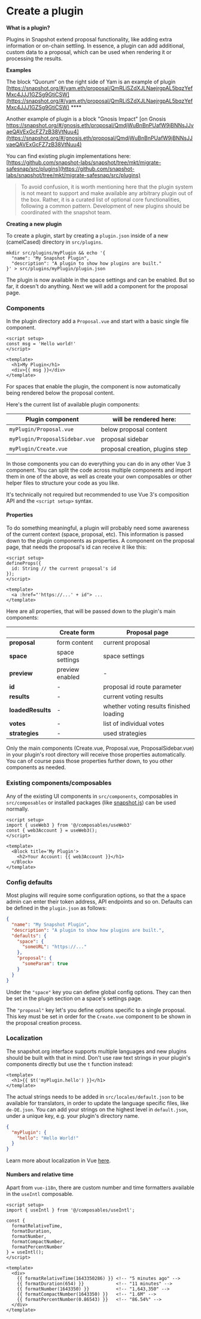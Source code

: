 # Create a plugin

**What is a plugin?**

Plugins in Snapshot extend proposal functionality, like adding extra information or on-chain settling. In essence, a plugin can add additional, custom data to a proposal, which can be used when rendering it or processing the results.

**Examples**

The block “Quorum” on the right side of Yam is an example of plugin [https://snapshot.org/#/yam.eth/proposal/QmRLiSZdXJLNaejrgpAL5bqzYefMxc4JJJ1GZSg9GtiCSW](https://snapshot.org/#/yam.eth/proposal/QmRLiSZdXJLNaejrgpAL5bqzYefMxc4JJJ1GZSg9GtiCSW) ****&#x20;

Another example of plugin is a block "Gnosis Impact" [on Gnosis https://snapshot.org/#/gnosis.eth/proposal/QmdjWuBnBnPUafW9jBNNsJJvaeQAVExGcFZ7zB38VtNuu4](https://snapshot.org/#/gnosis.eth/proposal/QmdjWuBnBnPUafW9jBNNsJJvaeQAVExGcFZ7zB38VtNuu4)

You can find existing plugin implementations here:\
[https://github.com/snapshot-labs/snapshot/tree/mkt/migrate-safesnap/src/plugins](https://github.com/snapshot-labs/snapshot/tree/mkt/migrate-safesnap/src/plugins)

> To avoid confusion, it is worth mentioning here that the plugin system is not meant to support and make available any arbitrary plugin out of the box. Rather, it is a curated list of optional core functionalities, following a common pattern. Development of new plugins should be coordinated with the snapshot team.

**Creating a new plugin**

To create a plugin, start by creating a `plugin.json` inside of a new (camelCased) directory in `src/plugins`.

```shell
mkdir src/plugins/myPlugin && echo '{
  "name": "My Snapshot Plugin",
  "description": "A plugin to show how plugins are built."
}' > src/plugins/myPlugin/plugin.json
```

The plugin is now available in the space settings and can be enabled. But so far, it doesn't do anything. Next we will add a component for the proposal page.

### Components

In the plugin directory add a `Proposal.vue` and start with a basic single file component.

```
<script setup>
const msg = 'Hello world!'
</script>

<template>
  <h1>My Plugin</h1>
  <div>{{ msg }}</div>
</template>
```

For spaces that enable the plugin, the component is now automatically being rendered below the proposal content.

Here's the current list of available plugin components:

| Plugin component               | will be rendered here:          |
| ------------------------------ | ------------------------------- |
| `myPlugin/Proposal.vue`        | below proposal content          |
| `myPlugin/ProposalSidebar.vue` | proposal sidebar                |
| `myPlugin/Create.vue`          | proposal creation, plugins step |

In those components you can do everything you can do in any other Vue 3 component. You can split the code across multiple components and import them in one of the above, as well as create your own composables or other helper files to structure your code as you like.

It's technically not required but recommended to use Vue 3's composition API and the `<script setup>` syntax.

#### Properties

To do something meaningful, a plugin will probably need some awareness of the current context (space, proposal, etc). This information is passed down to the plugin components as properties. A component on the proposal page, that needs the proposal's id can receive it like this:

```
<script setup>
defineProps({
  id: String // the current proposal's id
});
</script>

<template>
  <a :href="'https://...' + id"> ...
</template>
```

Here are all properties, that will be passed down to the plugin's main components:

|                   | Create form     | Proposal page                           |
| ----------------- | --------------- | --------------------------------------- |
| **proposal**      | form content    | current proposal                        |
| **space**         | space settings  | space settings                          |
| **preview**       | preview enabled | -                                       |
| **id**            | -               | proposal id route parameter             |
| **results**       | -               | current voting results                  |
| **loadedResults** | -               | whether voting results finished loading |
| **votes**         | -               | list of individual votes                |
| **strategies**    | -               | used strategies                         |

Only the main components (Create.vue, Proposal.vue, ProposalSidebar.vue) in your plugin's root directory will receive those properties automatically. You can of course pass those properties further down, to you other components as needed.

### Existing components/composables

Any of the existing UI components in `src/components`, composables in `src/composables` or installed packages (like [snapshot.js](https://docs.snapshot.org/snapshot.js)) can be used normally.

```
<script setup>
import { useWeb3 } from '@/composables/useWeb3'
const { web3Account } = useWeb3();
</script>

<template>
  <Block title='My Plugin'>
    <h2>Your Account: {{ web3Account }}</h1>
  </Block>
</template>
```

### Config defaults

Most plugins will require some configuration options, so that the a space admin can enter their token address, API endpoints and so on. Defaults can be defined in the `plugin.json` as follows:

```json
{
  "name": "My Snapshot Plugin",
  "description": "A plugin to show how plugins are built.",
  "defaults": {
    "space": {
      "someURL": "https://..."
    },
    "proposal": {
      "someParam": true
    }
  }
}
```

Under the `"space"` key you can define global config options. They can then be set in the plugin section on a space's settings page.

The `"proposal"` key let's you define options specific to a single proposal. This key must be set in order for the `Create.vue` component to be shown in the proposal creation process.

### Localization

The snapshot.org interface supports multiple languages and new plugins should be built with that in mind. Don't use raw text strings in your plugin's components directly but use the `t` function instead:

```
<template>
  <h1>{{ $t('myPlugin.hello') }}</h1>
</template>
```

The actual strings needs to be added in `src/locales/default.json` to be available for translators, in order to update the language specific files, like `de-DE.json`. You can add your strings on the highest level in `default.json`, under a unique key, e.g. your plugin's directory name.

```json
{
  "myPlugin": {
    "hello": "Hello World!"
  }
}
```

Learn more about localization in Vue [here](https://vue-i18n.intlify.dev).

#### Numbers and relative time

Apart from `vue-i18n`, there are custom number and time formatters available in the `useIntl` composable.

```
<script setup>
import { useIntl } from '@/composables/useIntl';

const {
  formatRelativeTime,
  formatDuration,
  formatNumber,
  formatCompactNumber,
  formatPercentNumber
} = useIntl();
</script>

<template>
  <div>
    {{ formatRelativeTime(1643350286) }} <!-- "5 minutes ago" -->
    {{ formatDuration(654) }}            <!-- "11 minutes" --> 
    {{ formatNumber(1643350) }}          <!-- "1,643,350" -->
    {{ formatCompactNumber(1643350) }}   <!-- "1.6M" -->
    {{ formatPercentNumber(0.86543) }}   <!-- "86.54%" -->
  </div>
</template>
```
